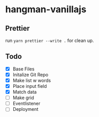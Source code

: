 # hangman-vanillajs

## Prettier

run `yarn prettier --write .` for clean up.

## Todo

-   [x] Base Files
-   [x] Initalize Git Repo
-   [x] Make list w words
-   [x] Place input field
-   [x] Match data
-   [ ] Make grid
-   [ ] Eventlistener
-   [ ] Deployment
